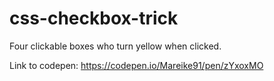 # css-checkbox-trick

Four clickable boxes who turn yellow when clicked.

Link to codepen: https://codepen.io/Mareike91/pen/zYxoxMO
